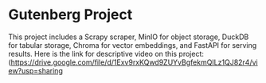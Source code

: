 # Gutenberg Project

This project includes a Scrapy scraper, MinIO for object storage, DuckDB for tabular storage, Chroma for vector embeddings, and FastAPI for serving results.
Here is the link for descriptive video on this project:
(https://drive.google.com/file/d/1Exv9rxKQwd9ZUYvBgfekmQILz1QJ82r4/view?usp=sharing

